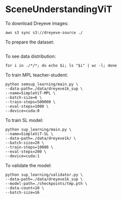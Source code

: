 # SceneUnderstandingViT

To download Dreyeve images:
```
aws s3 sync s3://dreyeve-source ./
```

To prepare the dataset:
```

```

To see data distribution:
```
for i in ./*/*; do echo $i; ls "$i" | wc -l; done
```

To train MPL teacher-student:
```
python semsup_learning/main.py \
--data-path=./data/dreyeve1k_sup \
--name=SimpleViT-MPL \
--batch-size=6 \
--train-steps=500000 \
--eval-steps=1000 \
--device=cuda:0
```

To train SL model:
```
python sup_learning/main.py \
--name=SimpleViT-SL \
--data-path=./data/dreyeve1k/ \
--batch-size=20 \
--train-steps=10000 \
--eval-steps=200 \
--device=cuda:1
```

To validate the model:
```
python sup_learning/validator.py \
--data-path=./data/dreyeve1k_sup \
--model-path=./checkpoints/tmp.pth \
--data-count=10 \
--batch-size=16
```